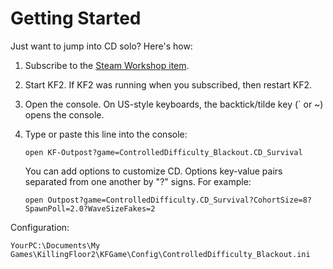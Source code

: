 
# Getting Started

Just want to jump into CD solo?  Here's how:

1. Subscribe to the [Steam Workshop item](https://steamcommunity.com/sharedfiles/itemedittext/?id=2050357684).

1. Start KF2.  If KF2 was running when you subscribed, then restart KF2.

1. Open the console.  On US-style keyboards, the backtick/tilde key (\` or ~) opens the console.

1. Type or paste this line into the console:
   ```
   open KF-Outpost?game=ControlledDifficulty_Blackout.CD_Survival
   ```
   You can add options to customize CD.  Options key-value pairs separated from one another by "?" signs.
   For example:
   ```
   open Outpost?game=ControlledDifficulty.CD_Survival?CohortSize=8?SpawnPoll=2.0?WaveSizeFakes=2
   ```
Configuration: 
   ```
   YourPC:\Documents\My Games\KillingFloor2\KFGame\Config\ControlledDifficulty_Blackout.ini
   ```
